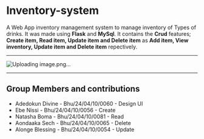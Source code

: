 # Inventory-system
A Web App inventory management system to manage inventory of Types of drinks.
It was made using **Flask** and **MySql**. 
It contains the **Crud** features; **Create item, Read item, Update item and Delete item** as **Add item, View inventory, Update item and Delete item** repectively.
___
![Uploading image.png…]()

___

## Group Members and contributions 
- Adedokun Divine    - Bhu/24/04/10/0060 - Design UI
- Ebe Nissi          - Bhu/24/04/10/0056 - Create 
- Natasha Boma       - Bhu/24/04/10/0081 - Read
- Aondaaka Sech      - Bhu/24/04/10/0065 - Delete
- Alonge Blessing    - Bhu/24/04/10/0054 - Update
